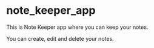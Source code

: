 # note_keeper_app

This is Note Keeper app where you can keep your notes.

You can create, edit and delete your notes.
